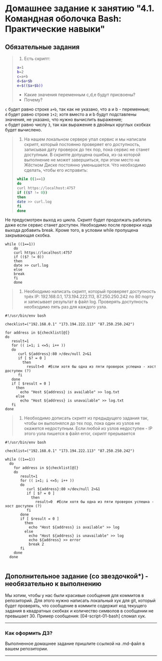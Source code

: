 # Домашнее задание к занятию "4.1. Командная оболочка Bash: Практические навыки"

## Обязательные задания

>1. Есть скрипт:
>	```bash
>	a=1
>	b=2
>	c=a+b
>	d=$a+$b
>	e=$(($a+$b))
>	```
>	* Какие значения переменным c,d,e будут присвоены?
>	* Почему?

`c` будет равно строке `a+b`, так как не указано, что a и b  - переменные;  
`d` будет равно строке `1+2`; хотя вместо a и b будут подставлены значения, не указано, что нужно вычислить выражение;  
`e` будет равно числу `3`, так как выражение в двойных круглых скобках будет вычислено.  


>1. На нашем локальном сервере упал сервис и мы написали скрипт, который постоянно проверяет его доступность, записывая дату проверок до тех пор, пока сервис не станет доступным. В скрипте допущена ошибка, из-за которой выполнение не может завершиться, при этом место на Жёстком Диске постоянно уменьшается. Что необходимо сделать, чтобы его исправить:
>	```bash
>	while ((1==1)
>	do
>	curl https://localhost:4757
>	if (($? != 0))
>	then
>	date >> curl.log
>	fi
>	done
>	```  

Не предусмотрен выход из цикла. Скрипт будет продолжать работать даже если сервис станет доступен. Необходимо после проверки кода выхода добавить break. Кроме того, в условии while пропущена закрывающая скобка.  
```commandline
while ((1==1))
	do
	curl https://localhost:4757
	if (($? != 0))
	then
	date >> curl.log
	else
	break
	fi
	done
```



>1. Необходимо написать скрипт, который проверяет доступность трёх IP: 192.168.0.1, 173.194.222.113, 87.250.250.242 по 80 порту и записывает результат в файл log. Проверять доступность необходимо пять раз для каждого узла.

```commandline
#!/usr/bin/env bash

checklist=("192.168.0.1" "173.194.222.113" "87.250.250.242")

for address in ${checklist[@]}
do
   result=1
   for (( i=1; i <=5; i++ ))
   do
      curl ${address}:80 >/dev/null 2>&1
      if [ $? = 0 ]
        then
          result=0  #Если хотя бы одна из пяти проверок успешна - хост доступен (?)
      fi 
   done
   if [ $result = 0 ]
     then
       echo "Host ${address} is available" >> log.txt
     else
       echo "Host ${address} is unavailable" >> log.txt
   fi
done
```

>1. Необходимо дописать скрипт из предыдущего задания так, чтобы он выполнялся до тех пор, пока один из узлов не окажется недоступным. Если любой из узлов недоступен - IP этого узла пишется в файл error, скрипт прерывается

```commandline
#!/usr/bin/env bash

checklist=("192.168.0.1" "173.194.222.113" "87.250.250.242")

while ((1==1))
  do
    for address in ${checklist[@]}
    do
       result=1
       for (( i=1; i <=5; i++ ))
       do
          curl ${address}:80 >/dev/null 2>&1
          if [ $? = 0 ]
            then
              result=0  #Если хотя бы одна из пяти проверок успешна - хост доступен (?)
          fi 
       done
       if [ $result = 0 ]
         then
           echo "Host ${address} is available" >> log
         else
           echo "Host ${address} is unavailable" >> log
           echo ${address} >> error
           break 2
       fi
    done
  done
  
```


## Дополнительное задание (со звездочкой*) - необязательно к выполнению

Мы хотим, чтобы у нас были красивые сообщения для коммитов в репозиторий. Для этого нужно написать локальный хук для git, который будет проверять, что сообщение в коммите содержит код текущего задания в квадратных скобках и количество символов в сообщении не превышает 30. Пример сообщения: \[04-script-01-bash\] сломал хук.

---

### Как оформить ДЗ?

Выполненное домашнее задание пришлите ссылкой на .md-файл в вашем репозитории.

---
